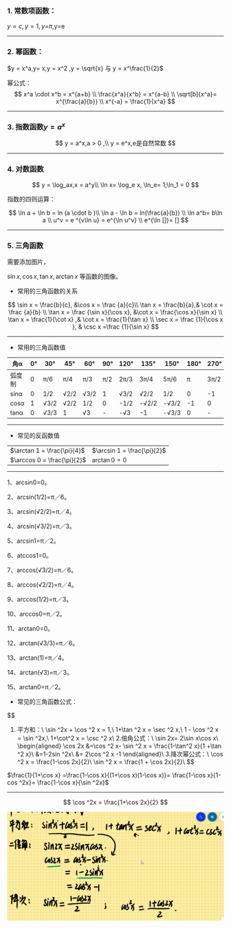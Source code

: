### 1. 常数项函数：

$y = c,y=1,y=$$\pi$,y=e

-----



### 2.  幂函数：

  $y = x^a,y= x,y = x^2 ,y = \sqrt{x} 与 y = x^\frac{1}{2}$

幂公式：
$$
x^a \cdot x^b = x^{a+b} \\
\frac{x^a}{x^b} = x^{a-b} \\
\sqrt[b]{x^a}= x^{\frac{a}{b}} \\
x^{-a} = \frac{1}{x^a}
$$

-----

### 3. 指数函数$y = a^x$


$$
y = a^x,a > 0 ,\\
y = e^x,e是自然常数
$$

-----

### 4. 对数函数

$$
y = \log_ax,x = a^y\\
   \ln x= \log_e x,  \ln_e= 1;\ln_1 = 0
$$

指数的四则运算：

$$
\ln a + \ln b = ln (a \cdot b )\\
\ln a - \ln b = ln(\frac{a}{b}) \\
\ln a^b= b\ln a \\
u^v = e ^{v\ln u}  = e^{\ln u^v} \\
e^{\ln []}=  []
$$

-----

### 5. 三角函数

需要添加图片，

$\sin x, \cos x,\tan x,\arctan x$ 等函数的图像。

- 常用的三角函数的关系

$$
\sin x = \frac{b}{c}, &\cos x = \frac {a}{c}\\
\tan x = \frac{b}{a},& \cot x = \frac {a}{b} \\
\tan x = \frac {\sin x}{\cos x}, &\cot x = \frac{\cos x}{\sin x}   \\
\tan x = \frac{1}{\cot x} ,&  \cot x = \frac{1}{\tan x} \\
\sec x = \frac {1}{\cos x }, & \csc x  =\frac {1}{\sin x}
$$


-----


- 常用的三角函数值

| 角α    | 0°   | 30°  | 45°  | 60°  | 90°  | 120° | 135°  | 150°  | 180° | 270° | 360° |
| ------ | ---- | ---- | ---- | ---- | ---- | ---- | ----- | ----- | ---- | ---- | ---- |
| 弧度制 | 0    | π/6  | π/4  | π/3  | π/2  | 2π/3 | 3π/4  | 5π/6  | π    | 3π/2 | 2π   |
| sinα   | 0    | 1/2  | √2/2 | √3/2 | 1    | √3/2 | √2/2  | 1/2   | 0    | -1   | 0    |
| cosα   | 1    | √3/2 | √2/2 | 1/2  | 0    | -1/2 | -√2/2 | -√3/2 | -1   | 0    | 1    |
| tanα   | 0    | √3/3 | 1    | √3   | -    | -√3  | -1    | -√3/3 | 0    | -    | 0    |


------


- 常见的反函数值

|                             |                             |
| --------------------------- | --------------------------- |
| $\arctan 1 = \frac{\pi}{4}$ | $\arcsin 1 = \frac{\pi}{2}$ |
| $\arccos 0 = \frac{\pi}{2}$ | $\arctan 0 = 0$             |

-----


1、arcsin0=0。

2、arcsin(1/2)=π／6。

3、arcsin(√2/2)=π／4。

4、arcsin(√3/2)=π／3。

5、arcsin1=π／2。

6、atccos1=0。

7、arccos(√3/2)=π／6。

8、arccos(√2/2)=π／4。

9、arccos(1/2)=π／3。

10、arccos0=π／2。

11、arctan0=0。

12、arctan(√3/3)=π／6。

13、arctan(1)=π／4。

14、arctan(√3)=π／3。

15、arctan0=π／2。



- 常见的三角函数公式：

$$
1. 平方和：\\
\sin ^2x + \cos ^2 x = 1,\\
1+\tan ^2 x = \sec ^2 x,\\
1 - \cos ^2 x = \sin ^2x,\\
1+\cot^2 x = \csc ^2 x\\
2.倍角公式：\\
\sin 2x= 2\sin x\cos x\\
\begin{aligned}
\cos 2x &=\cos ^2 x- \sin ^2 x = \frac{1-\tan^2 x}{1 +\tan ^2 x}\\
			&=1-2sin ^2x\\
			&= 2\cos ^2 x -1
\end{aligned}\\
3.降次幂公式：\\
\cos ^2 x = \frac{1-\cos 2x}{2}\\
\sin ^2 x = \frac{1 + \cos 2x}{2}\\
$$

$\frac{1}{1+\cos x} =\frac{1-\cos x}{(1+\cos x)(1-\cos x)}= \frac{1-\cos x}{1-cos ^2x}= \frac{1-\cos x}{\sin ^2x}$



------




$$
\cos ^2x = \frac{1+\cos 2x}{2}
$$




![](%E5%B8%B8%E8%A7%81%E7%9A%84%E5%88%9D%E7%AD%89%E5%87%BD%E6%95%B0.assets/image-20221003150937656.png)
